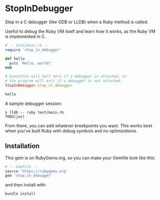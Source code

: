 # StopInDebugger

Stop in a C debugger (like GDB or LLDB) when a Ruby method is called.

Useful to debug the Ruby VM itself and learn how it works, as the Ruby VM is
implemented in C.

```ruby
# -- test/main.rb --
require 'stop_in_debugger'

def hello
  puts 'Hello, world!'
end

# Execution will halt here if a debugger is attached, or
# the program will exit if a debugger is not attached.
StopInDebugger.stop_in_debugger

hello
```

A sample debugger session:

```
❯ lldb -- ruby test/main.rb
TODO(jez)
```

From there, you can add whatever breakpoints you want. This works best when
you've built Ruby with debug symbols and no optimizations.

## Installation

This gem is on RubyGems.org, so you can make your Gemfile look like this:

```ruby
# -- Gemfile --
source 'https://rubygems.org'
gem 'stop_in_debugger'
```

and then install with:

```
bundle install
```
